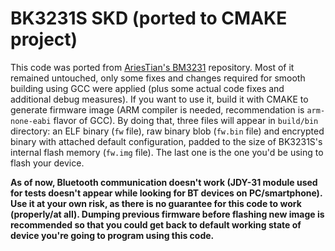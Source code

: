# BK3231S SKD (ported to CMAKE project)

This code was ported from [AriesTian's BM3231](https://github.com/AriesTian/BM3231) repository. Most of it remained untouched, only some fixes and changes required for smooth building using GCC were applied (plus some actual code fixes and additional debug measures).
If you want to use it, build it with CMAKE to generate firmware image (ARM compiler is needed, recommendation is `arm-none-eabi` flavor of GCC). By doing that, three files will appear in `build/bin` directory: an ELF binary (`fw` file), raw binary blob (`fw.bin` file) and encrypted binary with attached default configuration, padded to the size of BK3231S's internal flash memory (`fw.img` file). The last one is the one you'd be using to flash your device.

**As of now, Bluetooth communication doesn't work (JDY-31 module used for tests doesn't appear while looking for BT devices on PC/smartphone). Use it at your own risk, as there is no guarantee for this code to work (properly/at all). Dumping previous firmware before flashing new image is recommended so that you could get back to default working state of device you're going to program using this code.**